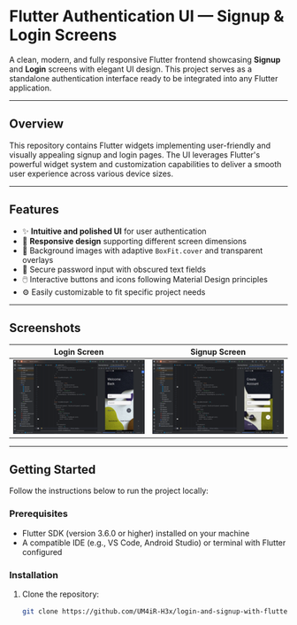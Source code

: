 # Flutter Authentication UI — Signup & Login Screens

A clean, modern, and fully responsive Flutter frontend showcasing **Signup** and **Login** screens with elegant UI design. This project serves as a standalone authentication interface ready to be integrated into any Flutter application.

---

## Overview

This repository contains Flutter widgets implementing user-friendly and visually appealing signup and login pages. The UI leverages Flutter's powerful widget system and customization capabilities to deliver a smooth user experience across various device sizes.

---

## Features

- ✨ **Intuitive and polished UI** for user authentication  
- 📐 **Responsive design** supporting different screen dimensions  
- 🎨 Background images with adaptive `BoxFit.cover` and transparent overlays  
- 🔐 Secure password input with obscured text fields  
- 🖱️ Interactive buttons and icons following Material Design principles  
- ⚙️ Easily customizable to fit specific project needs  

---

## Screenshots

| Login Screen                             | Signup Screen                            |
|----------------------------------------|----------------------------------------|
| ![Login Screen](screenshots/login.png) | ![Signup Screen](screenshots/sighup.png) |

---

## Getting Started

Follow the instructions below to run the project locally:

### Prerequisites

- Flutter SDK (version 3.6.0 or higher) installed on your machine  
- A compatible IDE (e.g., VS Code, Android Studio) or terminal with Flutter configured  

### Installation

1. Clone the repository:
   ```bash
   git clone https://github.com/UM4iR-H3x/login-and-signup-with-flutter.git
